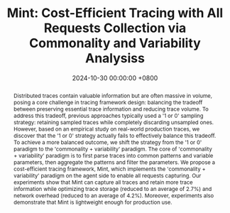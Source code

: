---
title:          "Mint: Cost-Efficient Tracing with All Requests Collection via Commonality and Variability Analysiss"
date:           2024-10-30 00:00:00 +0800
selected:       true
pub:            >-
                In 30th ACM International Conference on Architectural Support for Programming Languages and Operating Systems.
pub_pre:        >-
                <span class="badge badge-pill badge-custom badge-success">ASPLOS'25 (CCF A)</span>
# <span class="badge badge-pill badge-custom badge-info">FSE'24</span>
# pub_post:       'Under review.'
# pub_last:       '🏆 <span style="color:red"><b>Best Paper Award</b></span>'
abstract: >-
    Distributed traces contain valuable information but are often massive in volume, posing a core challenge in tracing framework design: balancing the tradeoff between preserving essential trace information and reducing trace volume. To address this tradeoff, previous approaches typically used a '1 or 0' sampling strategy: retaining sampled traces while completely discarding unsampled ones. However, based on an empirical study on real-world production traces, we discover that the '1 or 0' strategy actually fails to effectively balance this tradeoff. To achieve a more balanced outcome, we shift the strategy from the '1 or 0' paradigm to the 'commonality + variability' paradigm. The core of 'commonality + variability' paradigm is to first parse traces into common patterns and variable parameters, then aggregate the patterns and filter the parameters. We propose a cost-efficient tracing framework, Mint, which implements the 'commonality + variability' paradigm on the agent side to enable all requests capturing. Our experiments show that Mint can capture all traces and retain more trace information while optimizing trace storage (reduced to an average of 2.7%) and network overhead (reduced to an average of 4.2%). Moreover, experiments also demonstrate that Mint is lightweight enough for production use.
# cover:          assets/images/covers/Prism-cover.png
authors:
  - Haiyu Huang
  - Cheng Chen
  - Kunyi Chen
  - Pengfei Chen
  - Guangba Yu
  - Zilong He
  - Yilun Wang
  - Huxing Zhang
  - Qi Zhou

links:
  Paper: https://yuxiaoba.github.io/files/ASPLOS25/Mint.pdf
  Project: 
  DOI: 
  BibTex: 
  Arxiv: https://arxiv.org/pdf/2411.04605
---